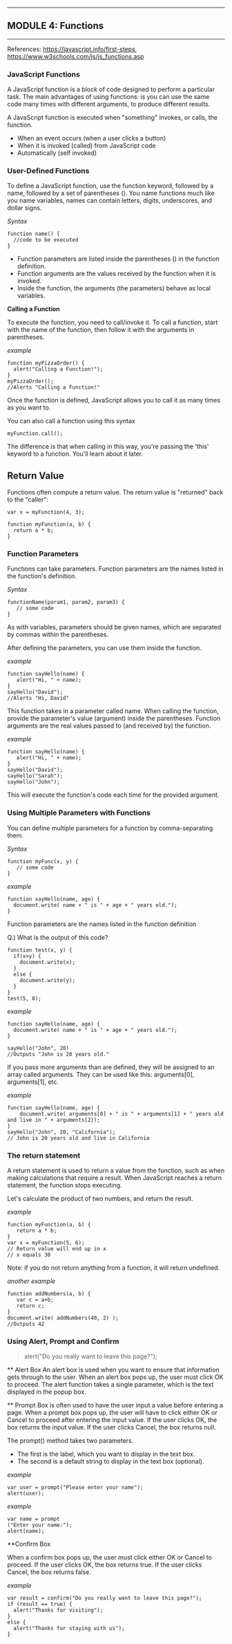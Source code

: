 ###

***

## MODULE 4: Functions

***
References: <https://javascript.info/first-steps>, <https://www.w3schools.com/js/js_functions.asp>

### JavaScript Functions

A JavaScript function is a block of code designed to perform a particular task. The main advantages of using functions:
is you can use the same code many times with different arguments, to produce different results.

A JavaScript function is executed when "something" invokes, or calls, the function.
* When an event occurs (when a user clicks a button)
* When it is invoked (called) from JavaScript code
* Automatically (self invoked)

### User-Defined Functions

To define a JavaScript function, use the function keyword, followed by a name, followed by a set of parentheses (). You name functions much like you name variables, names can contain letters, digits, underscores, and dollar signs.

*Syntax*

`function name() { `<br/>
`  //code to be executed`<br/>
`}`

* Function parameters are listed inside the parentheses () in the function definition.
* Function arguments are the values received by the function when it is invoked.
* Inside the function, the arguments (the parameters) behave as local variables.

**Calling a Function**

To execute the function, you need to call/invoke it.
To call a function, start with the name of the function, then follow it with the arguments in parentheses.

*example*

`function myPizzaOrder() {`<br/>
`  alert("Calling a Function!");`<br/>
`}`<br/>
`myPizzaOrder();`<br/>
`//Alerts "Calling a Function!"`

Once the function is defined, JavaScript allows you to call it as many times as you want to.

You can also call a function using this syntax

`myFunction.call();`

The difference is that when calling in this way, you're passing the 'this' keyword to a function. You'll learn about it later.

## Return Value

Functions often compute a return value. The return value is "returned" back to the "caller":

`var x = myFunction(4, 3);`   

`function myFunction(a, b) {`<br/>
`  return a * b;`<br/>
`}`

### Function Parameters

Functions can take parameters. 
Function parameters are the names listed in the function's definition.

*Syntax*

`functionName(param1, param2, param3) {`<br/>
`   // some code`<br/>
`}`

As with variables, parameters should be given names, which are separated by commas within the parentheses.

After defining the parameters, you can use them inside the function.

*example*

`function sayHello(name) {`<br/>
`   alert("Hi, " + name);`<br/>
`}`<br/>
`sayHello("David");`<br/>
`//Alerts "Hi, David"`<br/>

This function takes in a parameter called name. When calling the function, provide the parameter's value (argument) inside the parentheses. Function arguments are the real values passed to (and received by) the function.

*example*

`function sayHello(name) {`<br/>
`   alert("Hi, " + name);`<br/>
`}`<br/>
`sayHello("David");`<br/>
`sayHello("Sarah");`<br/>
`sayHello("John");`<br/>

This will execute the function's code each time for the provided argument.



### Using Multiple Parameters with Functions

You can define multiple parameters for a function by comma-separating them.

*Syntax*

`function myFunc(x, y) {`<br/>
`   // some code`<br/>
`}`<br/>

*example*

`function sayHello(name, age) {`<br/>
`  document.write( name + " is " + age + " years old.");`<br/>
`}`

Function parameters are the names listed in the function definition

Q.) What is the output of this code?

`function test(x, y) {`<br/>
`  if(x>y) {`<br/>
`    document.write(x);`<br/>
`  }`<br/>
`  else {`<br/>
`    document.write(y);`<br/>
`  }`<br/>
`}`<br/>
`test(5, 8);`<br/>

*example*

`function sayHello(name, age) {`<br/>
`  document.write( name + " is " + age + " years old.");`<br/>
`}`

`sayHello("John", 20)`<br/>
`//Outputs "John is 20 years old."`

If you pass more arguments than are defined, they will be assigned to an array called arguments. They can be used like this: arguments[0], arguments[1], etc.

*example*

`function sayHello(name, age) {`<br/>
`    document.write( arguments[0] + " is " + arguments[1] + " years old and live in " + arguments[2]);`<br/>
`}`<br/>
`sayHello("John", 20, "California");`<br/>
`// John is 20 years old and live in California`

### The return statement
A return statement is used to return a value from the function, 
such as when making calculations that require a result. When JavaScript reaches a return statement, the function stops executing.

Let's calculate the product of two numbers, and return the result.

*example*

`function myFunction(a, b) {`<br/>
`   return a * b;`<br/>
`}`<br/>
`var x = myFunction(5, 6); `<br/>
`// Return value will end up in x`<br/>
`// x equals 30`<br/>


Note: if you do not return anything from a function, it will return undefined.

*another example*

`function addNumbers(a, b) {`<br/>
`   var c = a+b;`<br/>
`   return c;`<br/>
`}`<br/>
`document.write( addNumbers(40, 2) );`<br/>
`//Outputs 42`<br/>

### Using Alert, Prompt and Confirm

>alert("Do you really want to leave this page?"); 

** Alert Box 
An alert box is used when you want to ensure that information gets through to the user.
When an alert box pops up, the user must click OK to proceed.
The alert function takes a single parameter, which is the text displayed in the popup box.


** Prompt Box 
is often used to have the user input a value before entering a page.
When a prompt box pops up, the user will have to click either OK or Cancel to proceed after entering the input value.
If the user clicks OK, the box returns the input value. If the user clicks Cancel, the box returns null.

The prompt() method takes two parameters. 
* The first is the label, which you want to display in the text box.
* The second is a default string to display in the text box (optional).

*example*

`var user = prompt("Please enter your name");`<br/>
`alert(user);`<br/>


*example*

`var name = prompt`<br/>
`("Enter your name:");`<br/>
`alert(name);`


**Confirm Box

When a confirm box pops up, the user must click either OK or Cancel to proceed. If the user clicks OK, the box returns true. If the user clicks Cancel, the box returns false.

*example*

`var result = confirm("Do you really want to leave this page?");`<br/>
`if (result == true) {`<br/>
`  alert("Thanks for visiting");`<br/>
`}`<br/>
`else {`<br/>
`  alert("Thanks for staying with us");`<br/>
`}`



